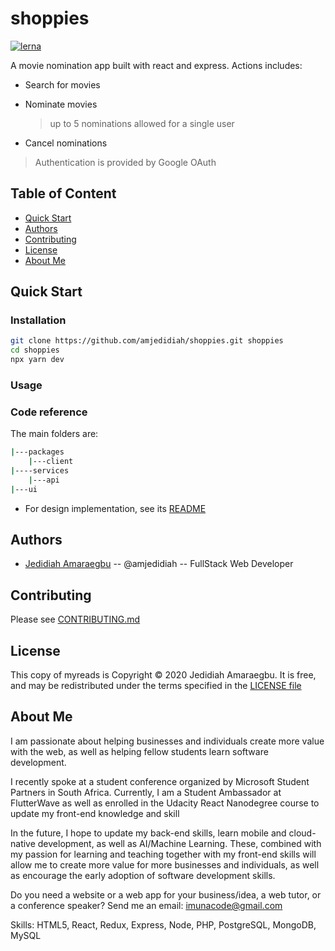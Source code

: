 # shoppies

<!--
TODO: Add project logo
<img src="#" />

TODO: Add Codacy Badge
-->

[![lerna](https://img.shields.io/badge/maintained%20with-lerna-cc00ff.svg)](https://lerna.js.org/)

A movie nomination app built with react and express.
Actions includes:

- Search for movies

- Nominate movies

  > up to 5 nominations allowed for a single user

- Cancel nominations

> Authentication is provided by Google OAuth

## Table of Content

- [Quick Start](#quick-start)
- [Authors](#authors)
- [Contributing](#contributing)
- [License](#license)
- [About Me](#about-me)

## Quick Start

### Installation

```bash
git clone https://github.com/amjedidiah/shoppies.git shoppies
cd shoppies
npx yarn dev
```

### Usage

<!-- TODO: Update demo video link -->
<!-- Watch this short [demo video]() of how to use the app. -->

### Code reference

The main folders are:

```bash
|---packages
    |---client
|----services
    |---api
|---ui
```

- For design implementation, see its [README](ui/bootstrap/README.md)

## Authors

- [Jedidiah Amaraegbu](https://github.com/amjedidiah) -- @amjedidiah -- FullStack Web Developer

## Contributing

Please see [CONTRIBUTING.md](CONTRIBUTING.md)

## License

This copy of myreads is Copyright © 2020 Jedidiah Amaraegbu. It is free, and may be redistributed under the terms specified in the [LICENSE file](LICENSE)

## About Me

I am passionate about helping businesses and individuals create more value with the web, as well as helping fellow students learn software development.

I recently spoke at a student conference organized by Microsoft Student Partners in South Africa. Currently, I am a Student Ambassador at FlutterWave as well as enrolled in the Udacity React Nanodegree course to update my front-end knowledge and skill

In the future, I hope to update my back-end skills, learn mobile and cloud-native development, as well as AI/Machine Learning. These, combined with my passion for learning and teaching together with my front-end skills will allow me to create more value for more businesses and individuals, as well as encourage the early adoption of software development skills.

Do you need a website or a web app for your business/idea, a web tutor, or a conference speaker?
Send me an email: imunacode@gmail.com

Skills: HTML5, React, Redux, Express, Node, PHP, PostgreSQL, MongoDB, MySQL
